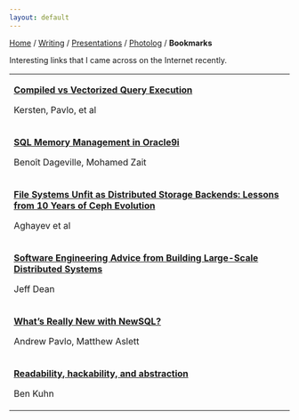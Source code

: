 ```yaml
---
layout: default
---
```


<a href="https://amitlan.github.io/">Home</a> / <a href="https://amitlan.github.io/writing">Writing</a> / <a href="https://amitlan.github.io/talks">Presentations</a> / <a href="https://amitlan.github.io/photolog">Photolog</a> / <b>Bookmarks</b>

Interesting links that I came across on the Internet recently.

<table>
  <tr><td><p><a href="http://www.vldb.org/pvldb/vol11/p2209-kersten.pdf"><b>Compiled vs Vectorized Query Execution</b></a></p><p>Kersten, Pavlo, et al</p></td></tr>
  
  <tr><td><p><a href="http://www.vldb.org/conf/2002/S29P03.pdf"><b>SQL Memory Management in Oracle9i</b></a></p><p>Benoît Dageville, Mohamed Zait</p></td></tr>
  
  <tr><td><p><a href="https://www.pdl.cmu.edu/PDL-FTP/Storage/ceph-exp-sosp19.pdf"><b>File Systems Unfit as Distributed Storage Backends: Lessons from 10 Years of Ceph Evolution</b></a></p><p>Aghayev et al</p></td></tr>
  
  <tr><td><p><a href="https://static.googleusercontent.com/media/research.google.com/en//people/jeff/stanford-295-talk.pdf"><b>Software Engineering Advice from Building Large-Scale Distributed Systems</b></a></p><p>Jeff Dean</p></td></tr>
  
  <tr><td><p><a href="https://db.cs.cmu.edu/papers/2016/pavlo-newsql-sigmodrec2016.pdf"><b>What’s Really New with NewSQL?</b></a></p><p>Andrew Pavlo, Matthew Aslett</p></td></tr>
  
  <tr><td><p><a href="https://www.benkuhn.net/rha"><b>Readability, hackability, and abstraction</b></a></p><p>Ben Kuhn</p></td></tr>
  
</table>
